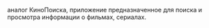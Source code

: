 аналог КиноПоиска, приложение предназначенное для поиска и просмотра информации о фильмах, сериалах.


